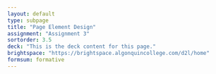 ```yaml
---
layout: default
type: subpage
title: "Page Element Design"
assignment: "Assignment 3"
sortorder: 3.5
deck: "This is the deck content for this page."
brightspace: "https://brightspace.algonquincollege.com/d2l/home"
formsum: formative
---
```


